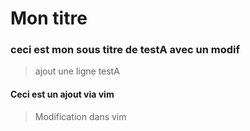 # Mon titre

### ceci est mon sous titre de testA avec un modif

> ajout une ligne testA


#### Ceci est un ajout via vim


> Modification dans vim
